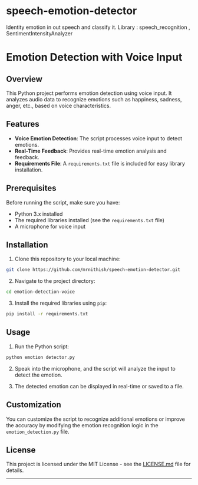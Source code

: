 # speech-emotion-detector
Identity emotion in out speech and classify it.
Library : speech_recognition , SentimentIntensityAnalyzer



# Emotion Detection with Voice Input

## Overview

This Python project performs emotion detection using voice input. It analyzes audio data to recognize emotions such as happiness, sadness, anger, etc., based on voice characteristics.

## Features

- **Voice Emotion Detection**: The script processes voice input to detect emotions.
- **Real-Time Feedback**: Provides real-time emotion analysis and feedback.
- **Requirements File**: A `requirements.txt` file is included for easy library installation.

## Prerequisites

Before running the script, make sure you have:

- Python 3.x installed
- The required libraries installed (see the `requirements.txt` file)
- A microphone for voice input

## Installation

1. Clone this repository to your local machine:

```bash
git clone https://github.com/mrnithish/speech-emotion-detector.git
```

2. Navigate to the project directory:

```bash
cd emotion-detection-voice
```

3. Install the required libraries using `pip`:

```bash
pip install -r requirements.txt
```

## Usage

1. Run the Python script:

```bash
python emotion detector.py
```

2. Speak into the microphone, and the script will analyze the input to detect the emotion.

3. The detected emotion can be displayed in real-time or saved to a file.

## Customization

You can customize the script to recognize additional emotions or improve the accuracy by modifying the emotion recognition logic in the `emotion_detection.py` file.

## License

This project is licensed under the MIT License - see the [LICENSE.md](LICENSE.md) file for details.

---
